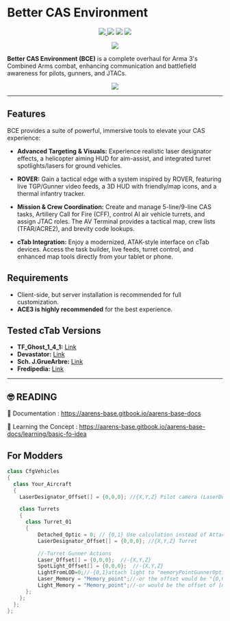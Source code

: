 # Better CAS Environment

<p align="center">
   <a href="https://github.com/Aaren882/Better-CAS-Environment-/releases/latest">
      <img src="https://img.shields.io/github/v/release/Aaren882/Better-CAS-Environment-?label=Latest&color=blue&logo=github" >
   </a>
   <img src="https://img.shields.io/steam/size/2853828143?label=File%20Size&logo=steam" >
   <img src="https://img.shields.io/steam/views/2853828143?label=Steam%20Views&logo=steam" >
   <img src="https://img.shields.io/steam/subscriptions/2853828143?label=Steam%20Downloads&logo=steam" >
</p>

<p align="center">
   <a href="https://discord.gg/QYCuYpDBgf">
        <img src="https://img.shields.io/badge/Discord_Join-Here-blue?style=for-the-badge&logo=discord">
    </a>
</p>

**Better CAS Environment (BCE)** is a complete overhaul for Arma 3's Combined Arms combat, enhancing communication and battlefield awareness for pilots, gunners, and JTACs.

<p align="center">
   <a href="https://t.co/SE27C5DP4L">
        <img src="https://i.imgur.com/Hh9LjwP.gif">
    </a>
</p>

---

## Features

BCE provides a suite of powerful, immersive tools to elevate your CAS experience:

- **Advanced Targeting & Visuals:** Experience realistic laser designator effects, a helicopter aiming HUD for aim-assist, and integrated turret spotlights/lasers for ground vehicles.

- **ROVER:** Gain a tactical edge with a system inspired by ROVER, featuring live TGP/Gunner video feeds, a 3D HUD with friendly/map icons, and a thermal infantry tracker.

- **Mission & Crew Coordination:** Create and manage 5-line/9-line CAS tasks, Artillery Call for Fire (CFF), control AI air vehicle turrets, and assign JTAC roles. The AV Terminal provides a tactical map, crew lists (TFAR/ACRE2), and brevity code lookups.

- **cTab Integration:** Enjoy a modernized, ATAK-style interface on cTab devices. Access the task builder, live feeds, turret control, and enhanced map tools directly from your tablet or phone.

## Requirements

- Client-side, but server installation is recommended for full customization.
- **ACE3 is highly recommended** for the best experience.

## Tested cTab Versions

- **TF_Ghost_1_4_1:** [Link](https://steamcommunity.com/sharedfiles/filedetails/?id=871504836)
- **Devastator:** [Link](https://steamcommunity.com/sharedfiles/filedetails/?id=2189592034)
- **Sch. J.GrueArbre:** [Link](https://steamcommunity.com/sharedfiles/filedetails/?id=2262006564)
- **Fredipedia:** [Link](https://steamcommunity.com/sharedfiles/filedetails/?id=2511318948)
---

## 🤓 READING
📃 Documentation : https://aarens-base.gitbook.io/aarens-base-docs

🧠 Learning the Concept : https://aarens-base.gitbook.io/aarens-base-docs/learning/basic-fo-idea

## For Modders

```c++
class CfgVehicles
{
  class Your_Aircraft
  {
    LaserDesignator_Offset[] = {0,0,0}; //{X,Y,Z} Pilot camera (LaserDesignator)

    class Turrets
    {
      class Turret_01
      {
          Detached_Optic = 0; // {0,1} Use calculation instead of AttachTo Bone (TGP View)
          LaserDesignator_Offset[] = {0,0,0}; //{X,Y,Z} Turret

          //-Turret Gunner Actions
          Laser_Offset[] = {0,0,0};  //-{X,Y,Z}
          SpotLight_Offset[] = {0,0,0};  //-{X,Y,Z}
          LightFromLOD=0;//-{0,1}attach light to "memoryPointGunnerOptics" instead of default "{0,0.5,-0.35}" 
          Laser_Memory = "Memory_point";//-or the offset would be "{0,0,0}" (Ground Vehicle Default is "{-0.2,0,-0.1}")
          Light_Memory = "Memory_point";//-or would be the offset of [memoryPointGunnerOptics]
      };
    };
  };
};
```
